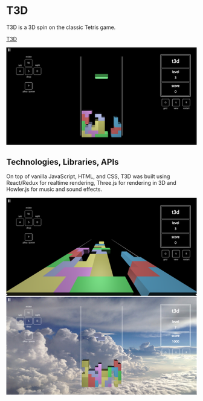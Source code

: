 # T3D

T3D is a 3D spin on the classic Tetris game.

[T3D][live]

[live]: https://fourwallsstudio.github.io/T3D/

![image of main layout](/docs/screenshots/tetris_main.png)

## Technologies, Libraries, APIs

On top of vanilla JavaScript, HTML, and CSS, T3D was built using
React/Redux for realtime rendering, Three.js for rendering in 3D and Howler.js for music and sound effects.


![image of view layout](/docs/screenshots/tetris_view.png)
![image of level seven](/docs/screenshots/tetris_seven.png)
